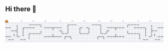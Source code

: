 ## Hi there 👋

<!--
**emanuelxavier-rank/emanuelxavier-rank** is a ✨ _special_ ✨ repository because its `README.md` (this file) appears on your GitHub profile.

Here are some ideas to get you started:

- 🔭 I’m currently working on ...
- 🌱 I’m currently learning ...
- 👯 I’m looking to collaborate on ...
- 🤔 I’m looking for help with ...
- 💬 Ask me about ...
- 📫 How to reach me: ...
- 😄 Pronouns: ...
- ⚡ Fun fact: ...
-->
###

<picture>
  <source media="(prefers-color-scheme: dark)" srcset="https://raw.githubusercontent.com/Emanuel-nx/Emanuel-nx/output/pacman-contribution-graph-dark.svg">
  <source media="(prefers-color-scheme: light)" srcset="https://raw.githubusercontent.com/Emanuel-nx/Emanuel-nx/output/pacman-contribution-graph.svg">
  <img alt="pacman contribution graph" src="https://raw.githubusercontent.com/Emanuel-nx/Emanuel-nx/output/pacman-contribution-graph.svg">
</picture>

### 
